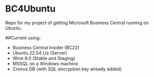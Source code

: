 # BC4Ubuntu

Repo for my project of getting Microsoft Business Central running on Ubuntu.

##Current using:
- Business Central Insider (BC22)
- Ubuntu 22.04 Lts (Server)
- Wine 8.0 (Stable and Staging)
- MSSQL on a Windows machine
- Cronus DB (with SQL encryption key already added)
